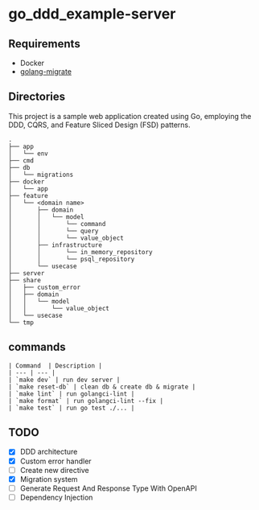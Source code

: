 # go_ddd_example-server

## Requirements

- Docker
- [golang-migrate](https://github.com/golang-migrate/migrate)

## Directories

This project is a sample web application created using Go, employing the DDD, CQRS, and Feature Sliced Design (FSD) patterns.

```
.
├── app
│   └── env
├── cmd
├── db
│   └── migrations
├── docker
│   └── app
├── feature
│   └── <domain name>
│       ├── domain
│       │   └── model
│       │       └── command
│       │       └── query
│       │       └── value_object
│       ├── infrastructure
│       │       └── in_memory_repository
│       │       └── psql_repository
│       └── usecase
├── server
├── share
│   ├── custom_error
│   ├── domain
│   │   └── model
│   │       └── value_object
│   └── usecase
└── tmp
```

## commands

```
| Command  | Description |
| --- | --- |
| `make dev` | run dev server |
| `make reset-db` | clean db & create db & migrate |
| `make lint` | run golangci-lint |
| `make format` | run golangci-lint --fix |
| `make test` | run go test ./... |
```

## TODO

- [x] DDD architecture
- [x] Custom error handler
- [ ] Create new directive
- [x] Migration system
- [ ] Generate Request And Response Type With OpenAPI
- [ ] Dependency Injection
